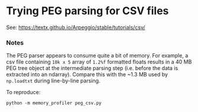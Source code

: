 # Trying PEG parsing for CSV files

See: https://textx.github.io/Arpeggio/stable/tutorials/csv/

### Notes

The PEG parser appears to consume quite a bit of memory.
For example, a csv file containing `10k x 5` array of `1.2%f` formatted floats
results in a 40 MB PEG tree object at the intermediate parsing step (i.e.
before the data is extracted into an ndarray).
Compare this with the ~1.3 MB used by `np.loadtxt` during line-by-line parsing.

To reproduce:

```
python -m memory_profiler peg_csv.py
```

